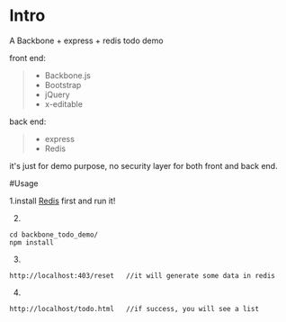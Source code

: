 # Intro

A Backbone + express + redis todo demo

front end:
>- Backbone.js
>- Bootstrap
>- jQuery
>- x-editable

back end:
>- express
>- Redis

it's just for demo purpose, no security layer for both front and back end.

#Usage

1.install [Redis](http://redis.io/) first and run it!

2.

    cd backbone_todo_demo/
    npm install

3.

    http://localhost:403/reset   //it will generate some data in redis
  

4.

    http://localhost/todo.html   //if success, you will see a list
    





